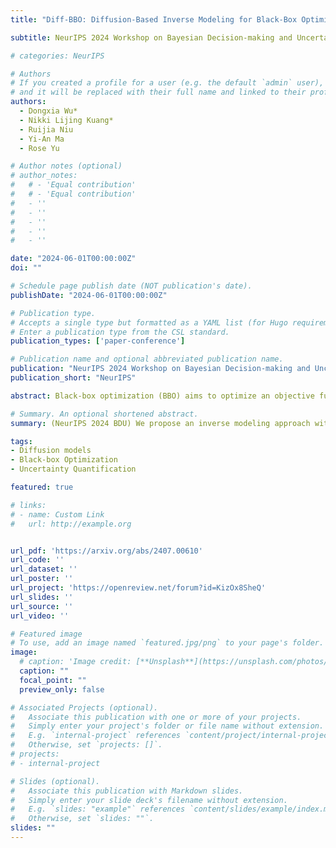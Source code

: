 ```yaml
---
title: "Diff-BBO: Diffusion-Based Inverse Modeling for Black-Box Optimization"

subtitle: NeurIPS 2024 Workshop on Bayesian Decision-making and Uncertainty

# categories: NeurIPS

# Authors
# If you created a profile for a user (e.g. the default `admin` user), write the username (folder name) here
# and it will be replaced with their full name and linked to their profile.
authors:
  - Dongxia Wu*
  - Nikki Lijing Kuang*
  - Ruijia Niu
  - Yi-An Ma
  - Rose Yu

# Author notes (optional)
# author_notes:
#   # - 'Equal contribution'
#   # - 'Equal contribution'
#   - ''
#   - ''
#   - ''
#   - ''
#   - ''

date: "2024-06-01T00:00:00Z"
doi: ""

# Schedule page publish date (NOT publication's date).
publishDate: "2024-06-01T00:00:00Z"

# Publication type.
# Accepts a single type but formatted as a YAML list (for Hugo requirements).
# Enter a publication type from the CSL standard.
publication_types: ['paper-conference']

# Publication name and optional abbreviated publication name.
publication: "NeurIPS 2024 Workshop on Bayesian Decision-making and Uncertainty"
publication_short: "NeurIPS"

abstract: Black-box optimization (BBO) aims to optimize an objective function by iteratively querying a black-box oracle in a sample-efficient way. While prior studies focus on forward approaches to learn surrogates for the unknown objective function, they struggle with steering clear of out-of-distribution and invalid inputs. Recently, inverse modeling approaches that map objective space to the design space with conditional diffusion models have demonstrated impressive capability in learning the data manifold. They have shown promising performance in offline BBO tasks. However, these approaches require a pre-collected dataset. How to design the acquisition function for inverse modeling to actively query new data remains an open question. In this work, we propose diffusion-based inverse modeling for black-box optimization (Diff-BBO), an inverse approach leveraging diffusion models for online BBO problem. Instead of proposing candidates in the design space, Diff-BBO employs a novel acquisition function Uncertainty-aware Exploration (UaE) to propose objective function values. Subsequently, we employ a conditional diffusion model to generate samples based on these proposed values within the design space. We demonstrate that using UaE results in optimal optimization outcomes, supported by both theoretical and empirical evidence.

# Summary. An optional shortened abstract.
summary: (NeurIPS 2024 BDU) We propose an inverse modeling approach with a novel acquisition function named Uncertainty-aware Exploration (UaE) for efficient online black-box optimization using classifier-free conditional diffusion models.

tags:
- Diffusion models
- Black-box Optimization
- Uncertainty Quantification

featured: true

# links:
# - name: Custom Link
#   url: http://example.org


url_pdf: 'https://arxiv.org/abs/2407.00610'
url_code: ''
url_dataset: ''
url_poster: ''
url_project: 'https://openreview.net/forum?id=KizOx8SheQ'
url_slides: ''
url_source: ''
url_video: ''

# Featured image
# To use, add an image named `featured.jpg/png` to your page's folder. 
image:
  # caption: 'Image credit: [**Unsplash**](https://unsplash.com/photos/s9CC2SKySJM)'
  caption: ""
  focal_point: ""
  preview_only: false

# Associated Projects (optional).
#   Associate this publication with one or more of your projects.
#   Simply enter your project's folder or file name without extension.
#   E.g. `internal-project` references `content/project/internal-project/index.md`.
#   Otherwise, set `projects: []`.
# projects:
# - internal-project

# Slides (optional).
#   Associate this publication with Markdown slides.
#   Simply enter your slide deck's filename without extension.
#   E.g. `slides: "example"` references `content/slides/example/index.md`.
#   Otherwise, set `slides: ""`.
slides: ""
---
```


<!-- {{% callout note %}}
Create your slides in Markdown - click the *Slides* button to check out the example.
{{% /callout %}} -->

<!-- Add the publication's **full text** or **supplementary notes** here. You can use rich formatting such as including [code, math, and images](https://docs.hugoblox.com/content/writing-markdown-latex/). -->
